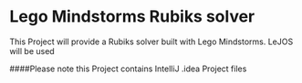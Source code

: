 Lego Mindstorms Rubiks solver
=============================

This Project will provide a Rubiks solver built with Lego Mindstorms.
LeJOS will be used


####Please note this Project contains IntelliJ .idea Project files